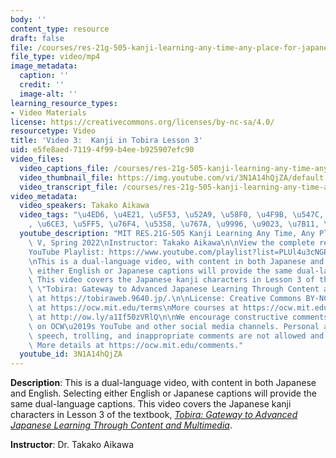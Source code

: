 ```yaml
---
body: ''
content_type: resource
draft: false
file: /courses/res-21g-505-kanji-learning-any-time-any-place-for-japanese-v-spring-2022/mitres21g_505s22_l3_360p_16_9.mp4
file_type: video/mp4
image_metadata:
  caption: ''
  credit: ''
  image-alt: ''
learning_resource_types:
- Video Materials
license: https://creativecommons.org/licenses/by-nc-sa/4.0/
resourcetype: Video
title: 'Video 3:  Kanji in Tobira Lesson 3'
uid: e5fe8aed-7119-4f99-b4ee-b925907efc90
video_files:
  video_captions_file: /courses/res-21g-505-kanji-learning-any-time-any-place-for-japanese-v-spring-2022/mitres21g_505s22_l3_captions.vtt
  video_thumbnail_file: https://img.youtube.com/vi/3N1A14hQjZA/default.jpg
  video_transcript_file: /courses/res-21g-505-kanji-learning-any-time-any-place-for-japanese-v-spring-2022/mitres21g_505s22_l3_transcript.pdf
video_metadata:
  video_speakers: Takako Aikawa
  video_tags: "\u4ED6, \u4E21, \u5F53, \u52A9, \u58F0, \u4F9B, \u547C, \u82E6, \u6CD5\
    , \u6CE3, \u5FF5, \u76F4, \u5358, \u767A, \u9996, \u9023, \u7B11, \u96C6, \u89E3"
  youtube_description: "MIT RES.21G-505 Kanji Learning Any Time, Any Place for Japanese\
    \ V, Spring 2022\nInstructor: Takako Aikawa\n\nView the complete resource: https://ocw.mit.edu/courses/res-21g-505-kanji-learning-any-time-any-place-for-japanese-v-spring-2022\n\
    YouTube Playlist: https://www.youtube.com/playlist?list=PLUl4u3cNGP62Mr5APSizHgFa0hRiWgPln\n\
    \nThis is a dual-language video, with content in both Japanese and English. Selecting\
    \ either English or Japanese captions will provide the same dual-language captions.\
    \ This video covers the Japanese kanji characters in Lesson 3 of the textbook,\
    \ \"Tobira: Gateway to Advanced Japanese Learning Through Content and Multimedia,\"\
    \ at https://tobiraweb.9640.jp/.\n\nLicense: Creative Commons BY-NC-SA\nMore information\
    \ at https://ocw.mit.edu/terms\nMore courses at https://ocw.mit.edu\nSupport OCW\
    \ at http://ow.ly/a1If50zVRlQ\n\nWe encourage constructive comments and discussion\
    \ on OCW\u2019s YouTube and other social media channels. Personal attacks, hate\
    \ speech, trolling, and inappropriate comments are not allowed and may be removed.\
    \ More details at https://ocw.mit.edu/comments."
  youtube_id: 3N1A14hQjZA
---
```

**Description**: This is a dual-language video, with content in both Japanese and English. Selecting either English or Japanese captions will provide the same dual-language captions. This video covers the Japanese kanji characters in Lesson 3 of the textbook, [*Tobira: Gateway to Advanced Japanese Learning Through Content and Multimedia*](https://tobiraweb.9640.jp/).

**Instructor**: Dr. Takako Aikawa